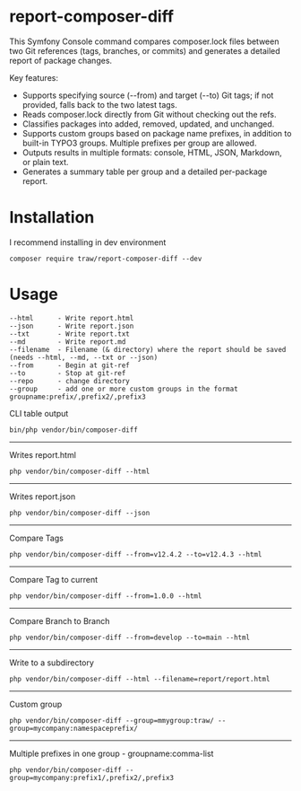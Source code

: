 # report-composer-diff

This Symfony Console command compares composer.lock files between two Git references (tags, branches, or commits) and generates a detailed report of package changes.

Key features:

- Supports specifying source (--from) and target (--to) Git tags; if not provided, falls back to the two latest tags.
- Reads composer.lock directly from Git without checking out the refs.
- Classifies packages into added, removed, updated, and unchanged.
- Supports custom groups based on package name prefixes, in addition to built-in TYPO3 groups. Multiple prefixes per group are allowed.
- Outputs results in multiple formats: console, HTML, JSON, Markdown, or plain text.
- Generates a summary table per group and a detailed per-package report.

# Installation
I recommend installing in dev environment

`composer require traw/report-composer-diff --dev`

# Usage

```
--html      - Write report.html
--json      - Write report.json
--txt       - Write report.txt
--md        - Write report.md
--filename  - Filename (& directory) where the report should be saved (needs --html, --md, --txt or --json)
--from      - Begin at git-ref
--to        - Stop at git-ref
--repo      - change directory
--group     - add one or more custom groups in the format groupname:prefix/,prefix2/,prefix3
```


CLI table output

`bin/php vendor/bin/composer-diff`

---

Writes report.html

`php vendor/bin/composer-diff --html`

---

Writes report.json

`php vendor/bin/composer-diff --json`

---

Compare Tags

`php vendor/bin/composer-diff --from=v12.4.2 --to=v12.4.3 --html` 

---

Compare Tag to current

`php vendor/bin/composer-diff --from=1.0.0 --html`

---

Compare Branch to Branch

`php vendor/bin/composer-diff --from=develop --to=main --html`

---

Write to a subdirectory

`php vendor/bin/composer-diff --html --filename=report/report.html`

---

Custom group

`php vendor/bin/composer-diff --group=mmygroup:traw/ --group=mycompany:namespaceprefix/`

---

Multiple prefixes in one group - groupname:comma-list

`php vendor/bin/composer-diff --group=mycompany:prefix1/,prefix2/,prefix3`
